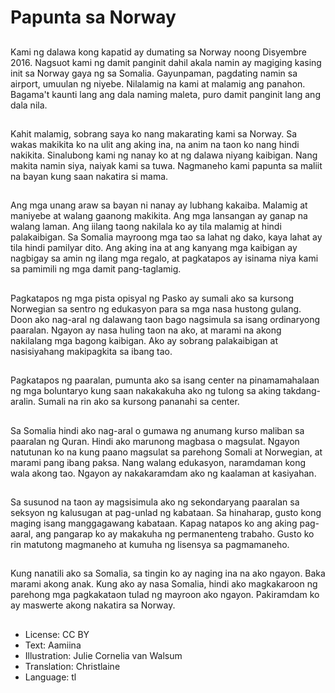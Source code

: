 # Papunta sa Norway

##
Kami ng dalawa kong kapatid ay dumating sa Norway noong Disyembre 2016. Nagsuot kami ng damit panginit dahil akala namin ay magiging kasing init sa Norway gaya ng sa Somalia. Gayunpaman, pagdating namin sa airport, umuulan ng niyebe. Nilalamig na kami at malamig ang panahon. Bagama't kaunti lang ang dala naming maleta, puro damit panginit lang ang dala nila.

##
Kahit malamig, sobrang saya ko nang makarating kami sa Norway. Sa wakas makikita ko na ulit ang aking ina, na anim na taon ko nang hindi nakikita. Sinalubong kami ng nanay ko at ng dalawa niyang kaibigan. Nang makita namin siya, naiyak kami sa tuwa. Nagmaneho kami papunta sa maliit na bayan kung saan nakatira si mama.

##
Ang mga unang araw sa bayan ni nanay ay lubhang kakaiba. Malamig at maniyebe at walang gaanong makikita. Ang mga lansangan ay ganap na walang laman. Ang iilang taong nakilala ko ay tila malamig at hindi palakaibigan. Sa Somalia mayroong mga tao sa lahat ng dako, kaya lahat ay tila hindi pamilyar dito. Ang aking ina at ang kanyang mga kaibigan ay nagbigay sa amin ng ilang mga regalo, at pagkatapos ay isinama niya kami sa pamimili ng mga damit pang-taglamig.

##
Pagkatapos ng mga pista opisyal ng Pasko ay sumali ako sa kursong Norwegian sa sentro ng edukasyon para sa mga nasa hustong gulang. Doon ako nag-aral ng dalawang taon bago nagsimula sa isang ordinaryong paaralan. Ngayon ay nasa huling taon na ako, at marami na akong nakilalang mga bagong kaibigan. Ako ay sobrang palakaibigan at nasisiyahang makipagkita sa ibang tao.

##
Pagkatapos ng paaralan, pumunta ako sa isang center na pinamamahalaan ng mga boluntaryo kung saan nakakakuha ako ng tulong sa aking takdang-aralin. Sumali na rin ako sa kursong pananahi sa center.

##
Sa Somalia hindi ako nag-aral o gumawa ng anumang kurso maliban sa paaralan ng Quran. Hindi ako marunong magbasa o magsulat. Ngayon natutunan ko na kung paano magsulat sa parehong Somali at Norwegian, at marami pang ibang paksa. Nang walang edukasyon, naramdaman kong wala akong tao. Ngayon ay nakakaramdam ako ng kaalaman at kasiyahan.

##
Sa susunod na taon ay magsisimula ako ng sekondaryang paaralan sa seksyon ng kalusugan at pag-unlad ng kabataan. Sa hinaharap, gusto kong maging isang manggagawang kabataan. Kapag natapos ko ang aking pag-aaral, ang pangarap ko ay makakuha ng permanenteng trabaho. Gusto ko rin matutong magmaneho at kumuha ng lisensya sa pagmamaneho.

##
Kung nanatili ako sa Somalia, sa tingin ko ay naging ina na ako ngayon. Baka marami akong anak. Kung ako ay nasa Somalia, hindi ako magkakaroon ng parehong mga pagkakataon tulad ng mayroon ako ngayon. Pakiramdam ko ay maswerte akong nakatira sa Norway.

##
* License: CC BY
* Text: Aamiina
* Illustration: Julie Cornelia van Walsum
* Translation: Christlaine
* Language: tl
